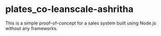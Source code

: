# plates_co-leanscale-ashritha
This is a simple proof-of-concept for a sales system built using Node.js without any frameworks.
